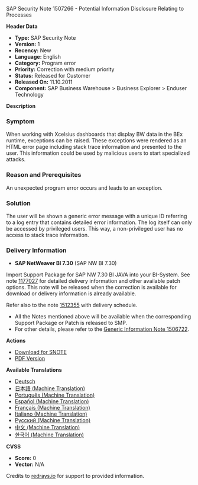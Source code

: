 SAP Security Note 1507266 - Potential Information Disclosure Relating to Processes

**Header Data**
- **Type:** SAP Security Note
- **Version:** 1
- **Recency:** New
- **Language:** English
- **Category:** Program error
- **Priority:** Correction with medium priority
- **Status:** Released for Customer
- **Released On:** 11.10.2011
- **Component:** SAP Business Warehouse > Business Explorer > Enduser Technology

**Description**

### Symptom
When working with Xcelsius dashboards that display BW data in the BEx runtime, exceptions can be raised. These exceptions were rendered as an HTML error page including stack trace information and presented to the user. This information could be used by malicious users to start specialized attacks.

### Reason and Prerequisites
An unexpected program error occurs and leads to an exception.

### Solution
The user will be shown a generic error message with a unique ID referring to a log entry that contains detailed error information. The log itself can only be accessed by privileged users. This way, a non-privileged user has no access to stack trace information.

### Delivery Information
- **SAP NetWeaver BI 7.30** (SAP NW BI 7.30)

Import Support Package for SAP NW 7.30 BI JAVA into your BI-System. See note [1177027](https://me.sap.com/sap/support/notes/1177027) for detailed delivery information and other available patch options. This note will be released when the correction is available for download or delivery information is already available.

Refer also to the note [1512355](https://me.sap.com/sap/support/notes/1512355) with delivery schedule.

- All the Notes mentioned above will be available when the corresponding Support Package or Patch is released to SMP.
- For other details, please refer to the [Generic Information Note 1506722](https://me.sap.com/sap/support/notes/1506722).

**Actions**
- [Download for SNOTE](https://notesdownloads.sap.com/note/0040000017093562017)
- [PDF Version](https://userapps.support.sap.com/sap/support/sfm/notes/print/0001507266?language=en-US&token=9AF14F9C37EBCA674F21D84D6A9FE26D)

**Available Translations**
- [Deutsch](https://me.sap.com/notes/0001507266/D)
- [日本語 (Machine Translation)](https://me.sap.com/notes/0001507266/J)
- [Português (Machine Translation)](https://me.sap.com/notes/0001507266/P)
- [Español (Machine Translation)](https://me.sap.com/notes/0001507266/S)
- [Français (Machine Translation)](https://me.sap.com/notes/0001507266/F)
- [Italiano (Machine Translation)](https://me.sap.com/notes/0001507266/I)
- [Русский (Machine Translation)](https://me.sap.com/notes/0001507266/R)
- [中文 (Machine Translation)](https://me.sap.com/notes/0001507266/1)
- [한국어 (Machine Translation)](https://me.sap.com/notes/0001507266/3)

**CVSS**
- **Score:** 0
- **Vector:** N/A

Credits to [redrays.io](https://redrays.io) for support to provided information.